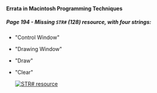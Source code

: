 #### Errata in Macintosh Programming Techniques


##### Page 194 - Missing `STR#` (128) resource, with four strings:

- "Control Window"
- "Drawing Window"
- "Draw"
- "Clear"

  [![STR# resource][1]][1]

    [1]: https://github.com/greenonline/Code_from_Macintosh_Programming_Techniques_1994/blob/main/Errata/p194StringResource.png "STR# resource"

  
